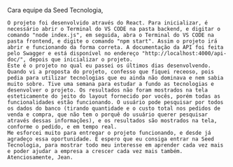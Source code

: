 Cara equipe da Seed Tecnologia, 

	O projeto foi desenvolvido através do React. Para inicializar, é necessário abrir o Terminal do VS CODE na pasta backend, e digitar o comando "node index.js", em seguida, abra o Terminal do VS CODE na pasta frontend, e digite o comando "npm start". Assim o projeto irá abrir e funcionando da forma correta. A documentação da API foi feita pelo Swagger e está disponível no endereço "http://localhost:4000/api-doc/", depois que inicializar o projeto. 
	Este é o projeto no qual eu passei os últimos dias desenvolvendo. Quando vi a proposta do projeto, confesso que fiquei receoso, pois pedia para utilizar tecnologias que eu ainda não dominava e nem sabia muito sobre. Tive uma semana para estudar a fundo as tecnologias e desenvolver o projeto. Os resultados não foram mostrados na tela esteticamente do jeito do layout fornecido por vocês, porém todas as funcionalidades estão funcionando. O usuário pode pesquisar por todos os dados do banco (tirando quantidade e o custo total nos pedidos de venda e compra, que não tem o porquê do usuário querer pesquisar através dessas informações), e os resultados são mostrados na tela, conforme o pedido, e em tempo real. 
	Me esforcei muito para entregar o projeto funcionando, e desde já agradeço essa oportunidade. E espero que eu consiga entrar na Seed Tecnologia, para mostrar todo meu interesse em aprender cada vez mais e poder ajudar a empresa a crescer cada vez mais também. Atenciosamente, Jean.
